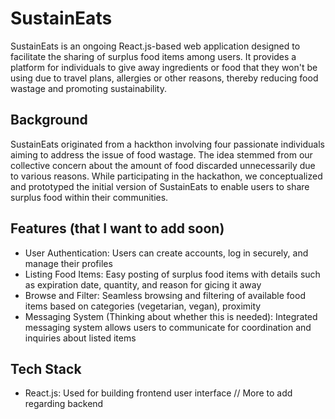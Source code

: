 # SustainEats

SustainEats is an ongoing React.js-based web application designed to facilitate the sharing of surplus food items among users. It provides a platform for individuals to give away ingredients or food that they won't be using due to travel plans, allergies or other reasons, thereby reducing food wastage and promoting sustainability.

## Background
SustainEats originated from a hackthon involving four passionate individuals aiming to address the issue of food wastage. The idea stemmed from our collective concern about the amount of food discarded unnecessarily due to various reasons. While participating in the hackathon, we conceptualized and prototyped the initial version of SustainEats to enable users to share surplus food within their communities.

## Features (that I want to add soon)
- User Authentication: Users can create accounts, log in securely, and manage their profiles
- Listing Food Items: Easy posting of surplus food items with details such as expiration date, quantity, and reason for gicing it away
- Browse and Filter: Seamless browsing and filtering of available food items based on categories (vegetarian, vegan), proximity
- Messaging System (Thinking about whether this is needed): Integrated messaging system allows users to communicate for coordination and inquiries about listed items

## Tech Stack
- React.js: Used for building frontend user interface
// More to add regarding backend


  
